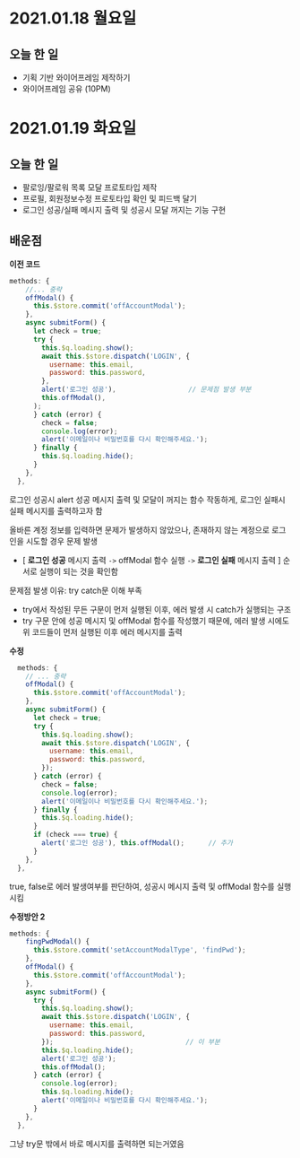 # 2021.01.18 월요일

## 오늘 한 일

- 기획 기반 와이어프레임 제작하기
- 와이어프레임 공유 (10PM)



# 2021.01.19 화요일

## 오늘 한 일

- 팔로잉/팔로워 목록 모달 프로토타입 제작
- 프로필, 회원정보수정 프로토타입 확인 및 피드백 달기
- 로그인 성공/실패 메시지 출력 및 성공시 모달 꺼지는 기능 구현



## 배운점

**이전 코드**

```javascript
methods: {
	//... 중략
    offModal() {
      this.$store.commit('offAccountModal');
    },
    async submitForm() {
      let check = true;
      try {
        this.$q.loading.show();
        await this.$store.dispatch('LOGIN', {
          username: this.email,
          password: this.password,
        },
        alert('로그인 성공'),                  // 문제점 발생 부분
        this.offModal(),
	  );
      } catch (error) {
        check = false;
        console.log(error);
        alert('이메일이나 비밀번호를 다시 확인해주세요.');
      } finally {
        this.$q.loading.hide();
      }
    },
  },
```

로그인 성공시 alert 성공 메시지 출력 및 모달이 꺼지는 함수 작동하게, 로그인 실패시 실패 메시지를 출력하고자 함

올바른 계정 정보를 입력하면 문제가 발생하지 않았으나, 존재하지 않는 계정으로 로그인을 시도할 경우 문제 발생

- [ **로그인 성공** 메시지 출력 `->` offModal 함수 실행 `->` **로그인 실패** 메시지 출력 ] 순서로 실행이 되는 것을 확인함

문제점 발생 이유: try catch문 이해 부족

- try에서 작성된 무든 구문이 먼저 실행된 이후, 에러 발생 시 catch가 실행되는 구조
- try 구문 안에 성공 메시지 및 offModal 함수를 작성했기 때문에, 에러 발생 시에도 위 코드들이 먼저 실행된 이후 에러 메시지를 출력



**수정**

```javascript
  methods: {
	// ... 중략
    offModal() {
      this.$store.commit('offAccountModal');
    },
    async submitForm() {
      let check = true;
      try {
        this.$q.loading.show();
        await this.$store.dispatch('LOGIN', {
          username: this.email,
          password: this.password,
        });
      } catch (error) {
        check = false;
        console.log(error);
        alert('이메일이나 비밀번호를 다시 확인해주세요.');
      } finally {
        this.$q.loading.hide();
      }
      if (check === true) {
        alert('로그인 성공'), this.offModal();      // 추가
      }
    },
  },
```

true, false로 에러 발생여부를 판단하여, 성공시 메시지 출력 및 offModal 함수를 실행시킴



**수정방안 2**

```javascript
methods: {
    fingPwdModal() {
      this.$store.commit('setAccountModalType', 'findPwd');
    },
    offModal() {
      this.$store.commit('offAccountModal');
    },
    async submitForm() {
      try {
        this.$q.loading.show();
        await this.$store.dispatch('LOGIN', {
          username: this.email,
          password: this.password,
        });                                 // 이 부분
        this.$q.loading.hide();
        alert('로그인 성공');
        this.offModal();
      } catch (error) {
        console.log(error);
        this.$q.loading.hide();
        alert('이메일이나 비밀번호를 다시 확인해주세요.');
      }
    },
  },
```

그냥 try문 밖에서 바로 메시지를 출력하면 되는거였음





